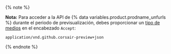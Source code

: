 {% note %}

**Nota:** Para acceder a la API de {% data variables.product.prodname_unfurls %} durante el periodo de previsualización, debes proporcionar un [tipo de medios](/v3/media) en el encabezado `Accept`:

```
application/vnd.github.corsair-preview+json
```

{% endnote %}

